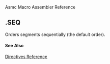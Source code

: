 Asmc Macro Assembler Reference

## .SEQ

Orders segments sequentially (the default order).

#### See Also

[Directives Reference](readme.md)